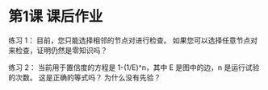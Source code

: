 # 第1课 课后作业

练习 1： 目前，您只能选择相邻的节点对进行检查。 如果您可以选择任意节点对来检查，证明仍然是零知识吗？

练习 2： 当前用于置信度的方程是 1-(1/E)^n，其中 E 是图中的边，n 是运行试验的次数。 这是正确的等式吗？ 为什么没有先验？
